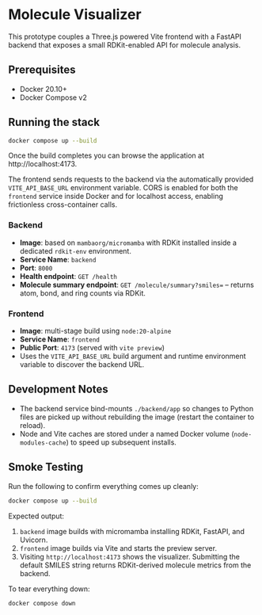 # Molecule Visualizer

This prototype couples a Three.js powered Vite frontend with a FastAPI backend that exposes a small RDKit-enabled API for molecule analysis.

## Prerequisites

- Docker 20.10+
- Docker Compose v2

## Running the stack

```bash
docker compose up --build
```

Once the build completes you can browse the application at http://localhost:4173.

The frontend sends requests to the backend via the automatically provided `VITE_API_BASE_URL` environment variable. CORS is enabled for both the `frontend` service inside Docker and for localhost access, enabling frictionless cross-container calls.

### Backend

- **Image**: based on `mambaorg/micromamba` with RDKit installed inside a dedicated `rdkit-env` environment.
- **Service Name**: `backend`
- **Port**: `8000`
- **Health endpoint**: `GET /health`
- **Molecule summary endpoint**: `GET /molecule/summary?smiles=` – returns atom, bond, and ring counts via RDKit.

### Frontend

- **Image**: multi-stage build using `node:20-alpine`
- **Service Name**: `frontend`
- **Public Port**: `4173` (served with `vite preview`)
- Uses the `VITE_API_BASE_URL` build argument and runtime environment variable to discover the backend URL.

## Development Notes

- The backend service bind-mounts `./backend/app` so changes to Python files are picked up without rebuilding the image (restart the container to reload).
- Node and Vite caches are stored under a named Docker volume (`node-modules-cache`) to speed up subsequent installs.

## Smoke Testing

Run the following to confirm everything comes up cleanly:

```bash
docker compose up --build
```

Expected output:

1. `backend` image builds with micromamba installing RDKit, FastAPI, and Uvicorn.
2. `frontend` image builds via Vite and starts the preview server.
3. Visiting `http://localhost:4173` shows the visualizer. Submitting the default SMILES string returns RDKit-derived molecule metrics from the backend.

To tear everything down:

```bash
docker compose down
```
